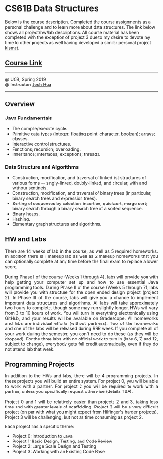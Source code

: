 # CS61B Data Structures 

Below is the course description. Completed the course assignments as a personal challenge and to learn more about data structures. The link below shows all project/hw/lab descriptions. All course material has been completed with the exception of project 3 due to my desire to devote my time to other projects as well having developed a similar personal project [kismet](https://github.com/QuantuMope/kismet). </br>

## [Course Link](https://sp19.datastructur.es/)

* * *

@ UCB, Spring 2019  
@ Instructor: [Josh Hug](https://www2.eecs.berkeley.edu/Faculty/Homepages/joshhug.html)   

* * *

## Overview

### Java Fundamentals

- The compile/execute cycle.
- Primitive data types (integer, floating point, character, boolean); arrays; classes.
- Interactive control structures.
- Functions; recursion; overloading.
- Inheritance; interfaces; exceptions; threads.

### Data Structure and Algorithms

- Construction, modification, and traversal of linked list structures of various forms -- singly-linked, doubly-linked, and circular, with and without sentinels.
- Construction, modification, and traversal of binary trees (in particular, binary search trees and expression trees).
- Sorting of sequences by selection, insertion, quicksort, merge sort; binary search through a binary search tree of a sorted sequence.
- Binary heaps.
- Hashing.
- Elementary graph structures and algorithms.

## HW and Labs

<p align="justify">
There are 14 weeks of lab in the course, as well as 5 required homeworks. In addition there is 1 makeup lab as well as 2 makeup homeworks that you can optionally complete at any time before the final exam to replace a lower score.
<br><br>
During Phase I of the course (Weeks 1 through 4), labs will provide you with help getting your computer set up and how to use essential Java programming tools. During Phase II of the course (Weeks 5 through 7), labs will provide you with structure for the open ended design project (project 2). In Phase III of the course, labs will give you a chance to implement important data structures and algorithms. All labs will take approximately two hours to complete, though some may run slightly longer. HWs will vary from 3 to 10 hours of work. You will turn in everything electronically using GitHub, and your results will be available on Gradescope. All homeworks and labs are individual efforts (without partners). Two of the homeworks and one of the labs will be released during RRR week. If you complete all of your work during the semester, you don't need to do these (as they will be dropped). For the three labs with no official work to turn in (labs 6, 7, and 12, subject to change), everybody gets full credit automatically, even if they do not attend lab that week.
</p>

## Programming Projects
<p align="justify">
In addition to the HWs and labs, there will be 4 programming projects. In these projects you will build an entire system. For project 0, you will be able to work with a partner. For project 2 you will be required to work with a partner, unless you specifically request otherwise (details TBA).
<br><br>
Project 0 and 1 will be relatively easier than projects 2 and 3, taking less time and with greater levels of scaffolding. Project 2 will be a very difficult project (on par with what you might expect from Hilfinger's harder projects). Project 3 will be challenging, but not as time consuming as project 2.
</p>

Each project has a specific theme:

- Project 0: Introduction to Java
- Project 1: Basic Design, Testing, and Code Review
- Project 2: Large Scale Design and Testing
- Project 3: Working with an Existing Code Base
